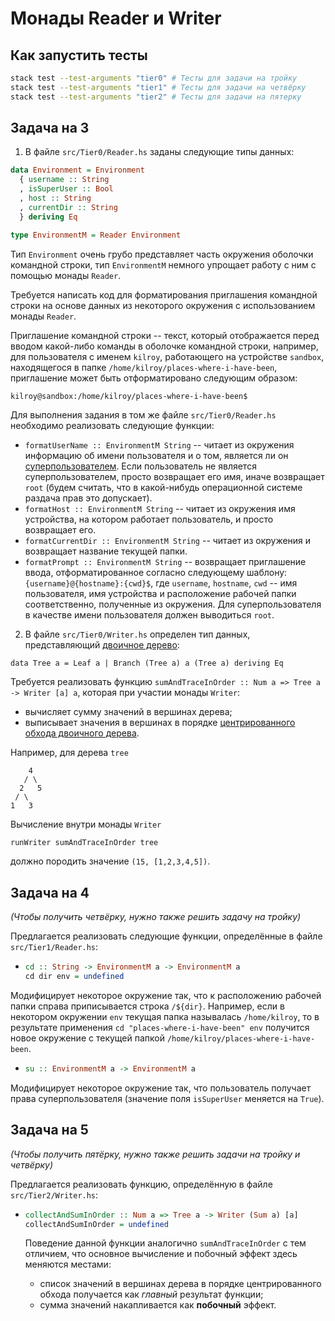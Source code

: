 # Монады Reader и Writer

## Как запустить тесты

```bash
stack test --test-arguments "tier0" # Тесты для задачи на тройку
stack test --test-arguments "tier1" # Тесты для задачи на четвёрку
stack test --test-arguments "tier2" # Тесты для задачи на пятерку
```

## Задача на 3

1. В файле `src/Tier0/Reader.hs` заданы следующие типы данных:

```haskell
data Environment = Environment
  { username :: String
  , isSuperUser :: Bool
  , host :: String
  , currentDir :: String
  } deriving Eq

type EnvironmentM = Reader Environment
```

Тип `Environment` очень грубо представляет часть окружения оболочки командной строки,
тип `EnvironmentM` немного упрощает работу с ним с помощью монады `Reader`.

Требуется написать код для форматирования приглашения командной строки на основе данных из некоторого
окружения с использованием монады `Reader`.

Приглашение командной строки -- текст, который отображается перед вводом какой-либо команды в оболочке
командной строки, например, для пользователя с именем `kilroy`, работающего на устройстве `sandbox`,
находящегося в папке `/home/kilroy/places-where-i-have-been`, приглашение может быть отформатировано
следующим образом:

```
kilroy@sandbox:/home/kilroy/places-where-i-have-been$
```

Для выполнения задания в том же файле `src/Tier0/Reader.hs` необходимо реализовать следующие функции:

* `formatUserName :: EnvironmentM String` -- читает из окружения информацию об имени пользователя и о том, является ли он [суперпользователем](https://ru.wikipedia.org/wiki/Root). Если пользователь не является суперпользователем, просто возвращает его имя, иначе возвращает `root` (будем считать, что в какой-нибудь операционной системе раздача прав это допускает).
* `formatHost :: EnvironmentM String` -- читает из окружения имя устройства, на котором работает пользователь, и просто возвращает его.
* `formatCurrentDir :: EnvironmentM String` -- читает из окружения и возвращает название текущей папки.
* `formatPrompt :: EnvironmentM String` -- возвращает приглашение ввода, отформатированное согласно следующему шаблону: `{username}@{hostname}:{cwd}$`,
  где `username`, `hostname`, `cwd` -- имя пользователя, имя устройства и расположение рабочей папки соответственно, полученные из окружения. Для суперпользователя в качестве имени пользователя должен выводиться `root`.
  
2. В файле `src/Tier0/Writer.hs` определен тип данных, представляющий [двоичное дерево](https://en.wikipedia.org/wiki/Binary_tree):

```
data Tree a = Leaf a | Branch (Tree a) a (Tree a) deriving Eq
```

Требуется реализовать функцию `sumAndTraceInOrder :: Num a => Tree a -> Writer [a] a`, которая при участии монады `Writer`:

* вычисляет сумму значений в вершинах дерева;
* выписывает значения в вершинах в порядке [центрированного обхода двоичного дерева](https://en.wikipedia.org/wiki/Tree_traversal#In-order,_LNR).

Например, для дерева `tree`

```
    4
   / \
  2   5
 / \
1   3
```

Вычисление внутри монады `Writer`

```haskell
runWriter sumAndTraceInOrder tree
```

должно породить значение `(15, [1,2,3,4,5])`.

## Задача на 4

_(Чтобы получить четвёрку, нужно также решить задачу на тройку)_

Предлагается реализовать следующие функции, определённые в файле `src/Tier1/Reader.hs`:

* ```haskell
  cd :: String -> EnvironmentM a -> EnvironmentM a
  cd dir env = undefined
  ```
Модифицирует некоторое окружение так, что к расположению рабочей папки справа приписывается строка `/${dir}`.
Например, если в некотором окружении `env` текущая папка называлась `/home/kilroy`, то в результате
применения `cd "places-where-i-have-been" env` получится новое окружение с текущей папкой `/home/kilroy/places-where-i-have-been`.

* ```haskell
  su :: EnvironmentM a -> EnvironmentM a
  ```

Модифицирует некоторое окружение так, что пользователь получает права суперпользователя (значение поля `isSuperUser` меняется на `True`).

## Задача на 5

_(Чтобы получить пятёрку, нужно также решить задачи на тройку и четвёрку)_

Предлагается реализовать функцию, определённую в файле `src/Tier2/Writer.hs`:

* ```haskell
  collectAndSumInOrder :: Num a => Tree a -> Writer (Sum a) [a]
  collectAndSumInOrder = undefined
  ```
  
  Поведение данной функции аналогично `sumAndTraceInOrder` с тем отличием, что основное вычисление и побочный эффект здесь меняются местами:
  * список значений в вершинах дерева в порядке центрированного обхода получается как _главный_ результат функции;
  * сумма значений накапливается как __побочный__ эффект.
